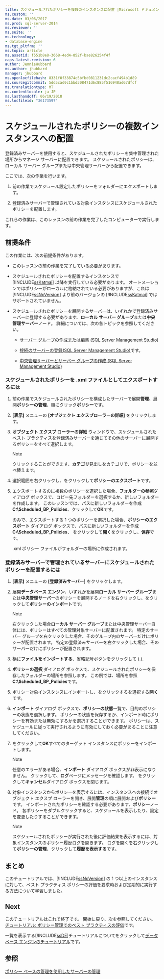 ```yaml
---
title: スケジュールされたポリシーを複数のインスタンスに配置 |Microsoft ドキュメント
ms.custom: ''
ms.date: 03/06/2017
ms.prod: sql-server-2014
ms.reviewer: ''
ms.suite: ''
ms.technology:
- database-engine
ms.tgt_pltfrm: ''
ms.topic: article
ms.assetid: f551b8e8-3668-4ed4-852f-bae826254f4f
caps.latest.revision: 6
author: JennieHubbard
ms.author: jhubbard
manager: jhubbard
ms.openlocfilehash: 8331f0f33874c5bfbd0811231dc2cacf494b1d89
ms.sourcegitcommit: 5dd5cad0c1bbd308471d6c885f516948ad67dfcf
ms.translationtype: MT
ms.contentlocale: ja-JP
ms.lasthandoff: 06/19/2018
ms.locfileid: "36173597"
---
```

# <a name="deploy-scheduled-policies-to-multiple-instances"></a>スケジュールされたポリシーの複数インスタンスへの配置
  登録済みサーバーを使用すると、スケジュールされたポリシーを集中管理された場所からマネージ サーバーに配置できます。 スケジュールされたポリシーは、ローカル サーバー グループまたは中央管理サーバーから配置できます。  
  
 ここでは、次の作業を行います。  
  
1.  前の作業でスケジュール設定したポリシーをフォルダーにエクスポートします。  
  
2.  登録済みサーバーで管理されている対象インスタンスにスケジュールされたポリシーを配置します。  
  
 これらの作業は、このレッスンの前の作業を完了したコンピューターで実行します。  
  
## <a name="prerequisites"></a>前提条件  
 この作業には、次の前提条件があります。  
  
-   このレッスンの前の作業を完了している必要があります。  
  
-   スケジュールされたポリシーを配置するインスタンスで [!INCLUDE[ssKatmai](../includes/sskatmai-md.md)] 以降を実行している必要があります。 オートメーションではポリシーがローカルに格納されている必要がありますが、これは [!INCLUDE[ssNoVersion](../includes/ssnoversion-md.md)] より前のバージョンの [!INCLUDE[ssKatmai](../includes/sskatmai-md.md)] ではサポートされていません。  
  
-   スケジュールされたポリシーを展開するサーバーは、いずれかで登録済みサーバーに登録する必要があります、**ローカル サーバー グループ**または**中央管理サーバー**ノード。 詳細については、次の各トピックを参照してください。  
  
    -   [サーバー グループの作成または編集 &#40;SQL Server Management Studio&#41;](../ssms/register-servers/create-or-edit-a-server-group-sql-server-management-studio.md)  
  
    -   [接続のサーバーの登録&#40;SQL Server Management Studio&#41;](../ssms/register-servers/register-a-connected-server-sql-server-management-studio.md)です。  
  
    -   [中央管理サーバーとサーバー グループの作成 &#40;SQL Server Management Studio&#41;](../ssms/register-servers/create-a-central-management-server-and-server-group.md)  
  
### <a name="to-export-the-scheduled-policies-as-xml-files"></a>スケジュールされたポリシーを .xml ファイルとしてエクスポートするには  
  
1.  前の作業でスケジュールされたポリシーを構成したサーバーで展開**管理**、展開**ポリシーの管理**、順にクリック**ポリシー**です。  
  
2.  **[表示]** メニューの **[オブジェクト エクスプローラーの詳細]** をクリックします。  
  
3.  **オブジェクト エクスプ ローラーの詳細** ウィンドウで、スケジュールされたベスト プラクティスを登録済みサーバーを通じてその他のサーバーに展開するポリシーをすべて選択します。  
  
    > [!NOTE]  
    >  クリックすることができます、**カテゴリ**見出しをカテゴリで、ポリシーを並べ替えます。  
  
4.  選択範囲を右クリックし、をクリックして**ポリシーのエクスポート**です。  
  
5.  エクスポートするのに複数のポリシーを選択した場合、**フォルダーの参照**ダイアログ ボックスで、コピー先フォルダーを選択するか、新しいフォルダーを作成します。 このレッスンでは、パスに新しいフォルダーを作成**C:\Scheduled_BP_Policies**、クリックして**OK**です。  
  
     のみで、エクスポートする 1 つのポリシーを選択した場合、**ポリシーのエクスポート**  ダイアログ ボックスで、パスに新しいフォルダーを作成**C:\Scheduled_BP_Policies**、 をクリックして**開く**をクリックし、**保存**です。  
  
     .xml ポリシー ファイルがフォルダーの場所に作成されます。  
  
### <a name="to-deploy-the-scheduled-policies-to-servers-that-are-managed-through-registered-servers"></a>登録済みサーバーで管理されているサーバーにスケジュールされたポリシーを配置するには  
  
1.  **[表示]** メニューの **[登録済みサーバー]** をクリックします。  
  
2.  展開**データベース エンジン**、いずれかを展開**ローカル サーバー グループ**または**中央管理サーバー**のポリシーを展開するノードを右クリックし、をクリックして**ポリシーのインポート**です。  
  
    > [!NOTE]  
    >  右クリックした場合**ローカル サーバー グループ**または中央管理サーバー自体には、ポリシーはすべての管理対象サーバーに配置されます。 特定のサーバー グループを右クリックした場合、そのグループ内のサーバーだけにポリシーが配置されます。 特定の登録済みサーバーを右クリックした場合、そのサーバーだけにポリシーが配置されます。  
  
3.  横に**ファイルをインポートする**、省略記号ボタンをクリックして (**.**).  
  
4.  **ポリシーの選択** ダイアログ ボックスで、スケジュールされたポリシーを保存したフォルダーの場所を参照します。 この例では、場所を参照**C:\Scheduled_BP_Policies**です。  
  
5.  ポリシー対象インスタンスにインポートし、をクリックするを選択する**開く**です。  
  
6.  **インポート** ダイアログ ボックスで、**ポリシーの状態**一覧で、目的のポリシーの状態を選択します。 ポリシーの状態を保存するか、インポート時にポリシーを有効または無効にするかを選択することができます。 ポリシーは、スケジュールに従って実行されるように有効にしておく必要があることに注意してください。  
  
7.  をクリックして**OK**すべてのターゲット インスタンスにポリシーをインポートします。  
  
    > [!NOTE]  
    >  任意のエラーがある場合、**インポート** ダイアログ ボックスが非表示になりません。 クリックして、**ログ**ページにメッセージを確認します。 をクリックして**キャンセル**ダイアログ ボックスを閉じます。  
  
8.  対象インスタンスからポリシーを表示するには、インスタンスへの接続でオブジェクト エクスプ ローラーを開き、展開**管理**の順に展開および**ポリシー**です。 インポートされたポリシーを確認する必要があります、**ポリシー**ノード。 各ポリシーをダブルクリックすると、スケジュールを表示したり、設定を変更したりすることができます。  
  
    > [!NOTE]  
    >  スケジュールされたポリシーが実行された後に評価結果を表示するには、対象インスタンスのポリシー履歴ログを開きます。 ログを開くを右クリックして**ポリシーの管理**、クリックして**履歴を表示する**です。  
  
## <a name="summary"></a>まとめ  
 このチュートリアルでは、[!INCLUDE[ssNoVersion](../includes/ssnoversion-md.md)] の 1 つ以上のインスタンスに対して、ベスト プラクティス ポリシーの評価を要求時および定期的に実行する方法について学習しました。  
  
## <a name="next"></a>Next  
 このチュートリアルはこれで終了です。 開始に戻り、次を参照してください。[チュートリアル: ポリシー管理でのベスト プラクティスの評価](../../2014/tutorials/tutorial-evaluating-best-practices-by-using-policy-based-management.md)です。  
  
 一覧を表示する[!INCLUDE[ssDE](../includes/ssde-md.md)]チュートリアルについてをクリックして[データベース エンジンのチュートリアル](../relational-databases/database-engine-tutorials.md)です。  
  
## <a name="see-also"></a>参照  
 [ポリシー ベースの管理を使用したサーバーの管理](../relational-databases/policy-based-management/administer-servers-by-using-policy-based-management.md)  
  
  